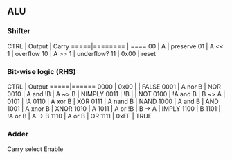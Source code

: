 ## ALU

### Shifter

CTRL | Output  | Carry
=====|======== | ====
00   | A       | preserve
01   | A << 1  | overflow
10   | A >> 1  | underflow?
11   | 0x00    | reset

### Bit-wise logic (RHS)

CTRL | Output
=====|======
0000 | 0x00     |        | FALSE
0001 | A nor B           | NOR
0010 | A and !B | A ~> B | NIMPLY
0011 | !B       |        | NOT
0100 | !A and B | B ~> A |
0101 | !A
0110 | A xor B           | XOR
0111 | A nand B          | NAND
1000 | A and B           | AND
1001 | A xnor B          | XNOR
1010 | A
1011 | A or !B | B -> A  | IMPLY
1100 | B
1101 | !A or B | A -> B
1110 | A or B            | OR
1111 | 0xFF              | TRUE

### Adder

Carry select
Enable
